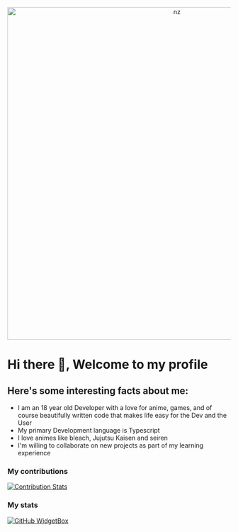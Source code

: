 <p align="center">
<img src="https://animemotivation.com/wp-content/uploads/2022/11/the-eminence-in-shadow-cid-shadow.jpg" alt="nz" width="750"/>
</p>

<h1>Hi there 👋, Welcome to my profile</h1>

## Here's some interesting facts about me:

- I am an 18 year old Developer with a love for anime, games, and of course beautifully written code that makes life easy for the Dev and the User
- My primary Development language is Typescript 
- I love animes like bleach, Jujutsu Kaisen and seiren
- I'm willing to collaborate on new projects as part of my learning experience

<!--
**Empty-sama/Empty-sama** is a ✨ _special_ ✨ repository because its `README.md` (this file) appears on your GitHub profile.

Here are some ideas to get you started:

- 🔭 I’m currently working on ...
- 🌱 I’m currently learning ...
- 👯 I’m looking to collaborate on ...
- 🤔 I’m looking for help with ...
- 💬 Ask me about ...
- 📫 How to reach me: ...
- 😄 Pronouns: ...
- ⚡ Fun fact: ...
-->
### My contributions
[![Contribution Stats](https://next-github-tau.vercel.app/api/card?username=Empty-sama)](https://github.com/AlenSaito1/next-github/)

### My stats
[![GitHub WidgetBox](https://github-widgetbox.vercel.app/api/profile?username=Empty-sama&data=followers,repositories,stars,commits&theme=darkmode)](https://github.com/Jurredr/github-widgetbox)
